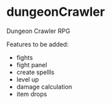 # dungeonCrawler
Dungeon Crawler RPG 

Features to be added:
- fights
- fight panel
- create spellls
- level up
- damage calculation
- item drops
